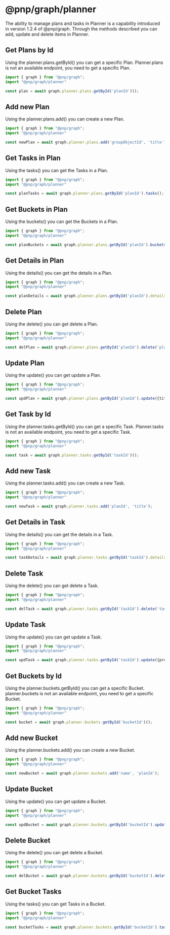 # @pnp/graph/planner

The ability to manage plans and tasks in Planner is a capability introduced in version 1.2.4 of @pnp/graph. Through the methods described
you can add, update and delete items in Planner.

## Get Plans by Id

Using the planner.plans.getById() you can get a specific Plan.
Planner.plans is not an available endpoint, you need to get a specific Plan.

```TypeScript
import { graph } from "@pnp/graph";
import "@pnp/graph/planner"

const plan = await graph.planner.plans.getById('planId')();

```

## Add new Plan

Using the planner.plans.add() you can create a new Plan.

```TypeScript
import { graph } from "@pnp/graph";
import "@pnp/graph/planner"

const newPlan = await graph.planner.plans.add('groupObjectId', 'title');

```

## Get Tasks in Plan

Using the tasks() you can get the Tasks in a Plan.

```TypeScript
import { graph } from "@pnp/graph";
import "@pnp/graph/planner"

const planTasks = await graph.planner.plans.getById('planId').tasks();

```

## Get Buckets in Plan

Using the buckets() you can get the Buckets in a Plan.

```TypeScript
import { graph } from "@pnp/graph";
import "@pnp/graph/planner"

const planBuckets = await graph.planner.plans.getById('planId').buckets();

```

## Get Details in Plan

Using the details() you can get the details in a Plan.

```TypeScript
import { graph } from "@pnp/graph";
import "@pnp/graph/planner"

const planDetails = await graph.planner.plans.getById('planId').details.get();

```

## Delete Plan

Using the delete() you can get delete a Plan.

```TypeScript
import { graph } from "@pnp/graph";
import "@pnp/graph/planner"

const delPlan = await graph.planner.plans.getById('planId').delete('planEtag');

```

## Update Plan

Using the update() you can get update a Plan.

```TypeScript
import { graph } from "@pnp/graph";
import "@pnp/graph/planner"

const updPlan = await graph.planner.plans.getById('planId').update({title: 'New Title', eTag: 'planEtag'});

```

## Get Task by Id

Using the planner.tasks.getById() you can get a specific Task.
Planner.tasks is not an available endpoint, you need to get a specific Task.

```TypeScript
import { graph } from "@pnp/graph";
import "@pnp/graph/planner"

const task = await graph.planner.tasks.getById('taskId')();

```

## Add new Task

Using the planner.tasks.add() you can create a new Task.

```TypeScript
import { graph } from "@pnp/graph";
import "@pnp/graph/planner"

const newTask = await graph.planner.tasks.add('planId', 'title');

```

## Get Details in Task

Using the details() you can get the details in a Task.

```TypeScript
import { graph } from "@pnp/graph";
import "@pnp/graph/planner"

const taskDetails = await graph.planner.tasks.getById('taskId').details.get();

```

## Delete Task

Using the delete() you can get delete a Task.

```TypeScript
import { graph } from "@pnp/graph";
import "@pnp/graph/planner"

const delTask = await graph.planner.tasks.getById('taskId').delete('taskEtag');

```

## Update Task

Using the update() you can get update a Task.

```TypeScript
import { graph } from "@pnp/graph";
import "@pnp/graph/planner"

const updTask = await graph.planner.tasks.getById('taskId').update({properties, eTag:'taskEtag'});

```

## Get Buckets by Id

Using the planner.buckets.getById() you can get a specific Bucket.
planner.buckets is not an available endpoint, you need to get a specific Bucket.

```TypeScript
import { graph } from "@pnp/graph";
import "@pnp/graph/planner"

const bucket = await graph.planner.buckets.getById('bucketId')();

```

## Add new Bucket

Using the planner.buckets.add() you can create a new Bucket.

```TypeScript
import { graph } from "@pnp/graph";
import "@pnp/graph/planner"

const newBucket = await graph.planner.buckets.add('name', 'planId');

```

## Update Bucket

Using the update() you can get update a Bucket.

```TypeScript
import { graph } from "@pnp/graph";
import "@pnp/graph/planner"

const updBucket = await graph.planner.buckets.getById('bucketId').update({name: "Name", eTag:'bucketEtag'});

```

## Delete Bucket

Using the delete() you can get delete a Bucket.

```TypeScript
import { graph } from "@pnp/graph";
import "@pnp/graph/planner"

const delBucket = await graph.planner.buckets.getById('bucketId').delete(eTag:'bucketEtag');

```

## Get Bucket Tasks

Using the tasks() you can get Tasks in a Bucket.

```TypeScript
import { graph } from "@pnp/graph";
import "@pnp/graph/planner"

const bucketTasks = await graph.planner.buckets.getById('bucketId').tasks();

```
